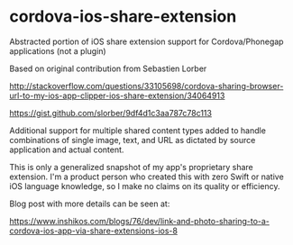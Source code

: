 # cordova-ios-share-extension
Abstracted portion of iOS share extension support for Cordova/Phonegap applications (not a plugin)

Based on original contribution from Sebastien Lorber 

http://stackoverflow.com/questions/33105698/cordova-sharing-browser-url-to-my-ios-app-clipper-ios-share-extension/34064913

https://gist.github.com/slorber/9df4d1c3aa787c78c113

Additional support for multiple shared content types added to handle combinations of single image, text, and URL as dictated by source application and actual content.

This is only a generalized snapshot of my app's proprietary share extension.  I'm a product person who created this with zero Swift or native iOS language knowledge, so I make no claims on its quality or efficiency.

Blog post with more details can be seen at: 

https://www.inshikos.com/blogs/76/dev/link-and-photo-sharing-to-a-cordova-ios-app-via-share-extensions-ios-8
